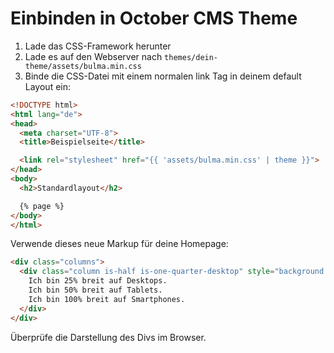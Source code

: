 # Einbinden in October CMS Theme

1. Lade das CSS-Framework herunter
2. Lade es auf den Webserver nach `themes/dein-theme/assets/bulma.min.css`
3. Binde die CSS-Datei mit einem normalen link Tag in deinem default Layout ein:

```html
<!DOCTYPE html>
<html lang="de">
<head>
  <meta charset="UTF-8">
  <title>Beispielseite</title>

  <link rel="stylesheet" href="{{ 'assets/bulma.min.css' | theme }}">
</head>
<body>
  <h2>Standardlayout</h2>

  {% page %}
</body>
</html>
```

Verwende dieses neue Markup für deine Homepage:

```html
<div class="columns">
  <div class="column is-half is-one-quarter-desktop" style="background: #ffd1b4">
    Ich bin 25% breit auf Desktops.
    Ich bin 50% breit auf Tablets.
    Ich bin 100% breit auf Smartphones.
  </div>
</div>
```

Überprüfe die Darstellung des Divs im Browser.
